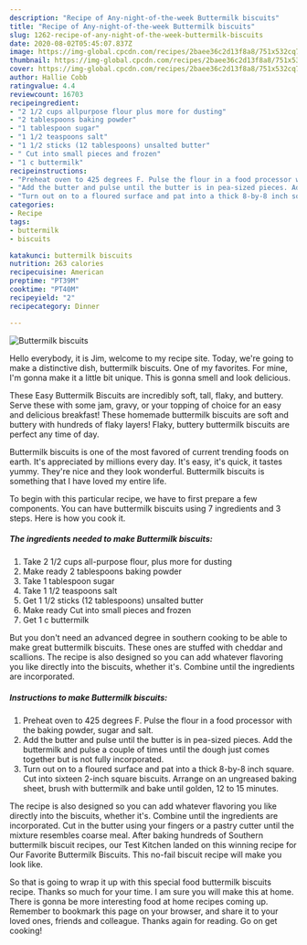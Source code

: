 ```yaml
---
description: "Recipe of Any-night-of-the-week Buttermilk biscuits"
title: "Recipe of Any-night-of-the-week Buttermilk biscuits"
slug: 1262-recipe-of-any-night-of-the-week-buttermilk-biscuits
date: 2020-08-02T05:45:07.837Z
image: https://img-global.cpcdn.com/recipes/2baee36c2d13f8a8/751x532cq70/buttermilk-biscuits-recipe-main-photo.jpg
thumbnail: https://img-global.cpcdn.com/recipes/2baee36c2d13f8a8/751x532cq70/buttermilk-biscuits-recipe-main-photo.jpg
cover: https://img-global.cpcdn.com/recipes/2baee36c2d13f8a8/751x532cq70/buttermilk-biscuits-recipe-main-photo.jpg
author: Hallie Cobb
ratingvalue: 4.4
reviewcount: 16703
recipeingredient:
- "2 1/2 cups allpurpose flour plus more for dusting"
- "2 tablespoons baking powder"
- "1 tablespoon sugar"
- "1 1/2 teaspoons salt"
- "1 1/2 sticks (12 tablespoons) unsalted butter"
- " Cut into small pieces and frozen"
- "1 c buttermilk"
recipeinstructions:
- "Preheat oven to 425 degrees F. Pulse the flour in a food processor with the baking powder, sugar and salt."
- "Add the butter and pulse until the butter is in pea-sized pieces. Add the buttermilk and pulse a couple of times until the dough just comes together but is not fully incorporated."
- "Turn out on to a floured surface and pat into a thick 8-by-8 inch square. Cut into sixteen 2-inch square biscuits. Arrange on an ungreased baking sheet, brush with buttermilk and bake until golden, 12 to 15 minutes."
categories:
- Recipe
tags:
- buttermilk
- biscuits

katakunci: buttermilk biscuits 
nutrition: 263 calories
recipecuisine: American
preptime: "PT39M"
cooktime: "PT40M"
recipeyield: "2"
recipecategory: Dinner

---
```



![Buttermilk biscuits](https://img-global.cpcdn.com/recipes/2baee36c2d13f8a8/751x532cq70/buttermilk-biscuits-recipe-main-photo.jpg)

Hello everybody, it is Jim, welcome to my recipe site. Today, we're going to make a distinctive dish, buttermilk biscuits. One of my favorites. For mine, I'm gonna make it a little bit unique. This is gonna smell and look delicious.

These Easy Buttermilk Biscuits are incredibly soft, tall, flaky, and buttery. Serve these with some jam, gravy, or your topping of choice for an easy and delicious breakfast! These homemade buttermilk biscuits are soft and buttery with hundreds of flaky layers! Flaky, buttery buttermilk biscuits are perfect any time of day.

Buttermilk biscuits is one of the most favored of current trending foods on earth. It's appreciated by millions every day. It's easy, it's quick, it tastes yummy. They're nice and they look wonderful. Buttermilk biscuits is something that I have loved my entire life.


To begin with this particular recipe, we have to first prepare a few components. You can have buttermilk biscuits using 7 ingredients and 3 steps. Here is how you cook it.

<!--inarticleads1-->

##### The ingredients needed to make Buttermilk biscuits:

1. Take 2 1/2 cups all-purpose flour, plus more for dusting
1. Make ready 2 tablespoons baking powder
1. Take 1 tablespoon sugar
1. Take 1 1/2 teaspoons salt
1. Get 1 1/2 sticks (12 tablespoons) unsalted butter
1. Make ready  Cut into small pieces and frozen
1. Get 1 c buttermilk


But you don&#39;t need an advanced degree in southern cooking to be able to make great buttermilk biscuits. These ones are stuffed with cheddar and scallions. The recipe is also designed so you can add whatever flavoring you like directly into the biscuits, whether it&#39;s. Combine until the ingredients are incorporated. 

<!--inarticleads2-->

##### Instructions to make Buttermilk biscuits:

1. Preheat oven to 425 degrees F. Pulse the flour in a food processor with the baking powder, sugar and salt.
1. Add the butter and pulse until the butter is in pea-sized pieces. Add the buttermilk and pulse a couple of times until the dough just comes together but is not fully incorporated.
1. Turn out on to a floured surface and pat into a thick 8-by-8 inch square. Cut into sixteen 2-inch square biscuits. Arrange on an ungreased baking sheet, brush with buttermilk and bake until golden, 12 to 15 minutes.


The recipe is also designed so you can add whatever flavoring you like directly into the biscuits, whether it&#39;s. Combine until the ingredients are incorporated. Cut in the butter using your fingers or a pastry cutter until the mixture resembles coarse meal. After baking hundreds of Southern buttermilk biscuit recipes, our Test Kitchen landed on this winning recipe for Our Favorite Buttermilk Biscuits. This no-fail biscuit recipe will make you look like. 

So that is going to wrap it up with this special food buttermilk biscuits recipe. Thanks so much for your time. I am sure you will make this at home. There is gonna be more interesting food at home recipes coming up. Remember to bookmark this page on your browser, and share it to your loved ones, friends and colleague. Thanks again for reading. Go on get cooking!
